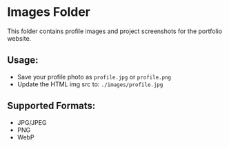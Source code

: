 # Images Folder
This folder contains profile images and project screenshots for the portfolio website.

## Usage:
- Save your profile photo as `profile.jpg` or `profile.png`
- Update the HTML img src to: `./images/profile.jpg`

## Supported Formats:
- JPG/JPEG
- PNG
- WebP